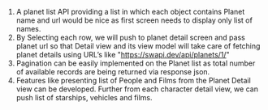 
1)  A planet list API providing a list in which each object contains Planet name and url would be nice as first screen needs to display only list of names.
2)  By Selecting each row, we will push to planet detail screen and pass planet url so that Detail view and its view model will take care of fetching planet details using URL’s like "https://swapi.dev/api/planets/1/"
3)  Pagination can be easily implemented on the Planet list as total number of available records are being returned via response json.
4)  Features like presenting list of People  and Films from the Planet Detail view can be developed. Further from each character detail view, we can push list of starships, vehicles and films.